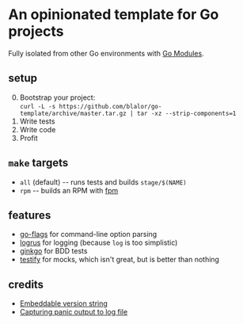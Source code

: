 # An opinionated template for Go projects

Fully isolated from other Go environments with [Go Modules](https://github.com/golang/go/wiki/Modules).

## setup

0. Bootstrap your project:  
`curl -L -s https://github.com/blalor/go-template/archive/master.tar.gz | tar -xz --strip-components=1`
1. Write tests
2. Write code
3. Profit

## `make` targets

* `all` (default) -- runs tests and builds `stage/$(NAME)`
* `rpm` -- builds an RPM with [fpm](https://github.com/jordansissel/fpm/)

## features

* [go-flags](https://github.com/jessevdk/go-flags) for command-line option parsing
* [logrus](https://github.com/sirupsen/logrus) for logging (because `log` is too simplistic)
* [ginkgo](https://github.com/onsi/ginkgo/ginkgo) for BDD tests
* [testify](https://github.com/stretchr/testify) for mocks, which isn't great, but is better than nothing

## credits

* [Embeddable version string](http://technosophos.com/2014/06/11/compile-time-string-in-go.html)
* [Capturing panic output to log file](https://code.google.com/p/go/issues/detail?id=325)
